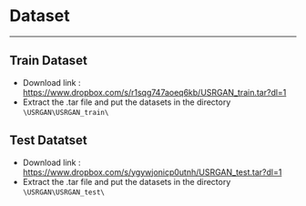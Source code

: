 # Dataset

***

## Train Dataset
* Download link : https://www.dropbox.com/s/r1sqg747aoeq6kb/USRGAN_train.tar?dl=1
* Extract the .tar file and put the datasets in the directory ```\USRGAN\USRGAN_train\```


## Test Datatset
* Download link : https://www.dropbox.com/s/ygywjonicp0utnh/USRGAN_test.tar?dl=1
* Extract the .tar file and put the datasets in the directory ```\USRGAN\USRGAN_test\```

